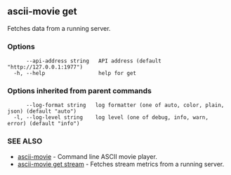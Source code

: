 ## ascii-movie get

Fetches data from a running server.

### Options

```
      --api-address string   API address (default "http://127.0.0.1:1977")
  -h, --help                 help for get
```

### Options inherited from parent commands

```
      --log-format string   log formatter (one of auto, color, plain, json) (default "auto")
  -l, --log-level string    log level (one of debug, info, warn, error) (default "info")
```

### SEE ALSO

* [ascii-movie](ascii-movie.md)	 - Command line ASCII movie player.
* [ascii-movie get stream](ascii-movie_get_stream.md)	 - Fetches stream metrics from a running server.

